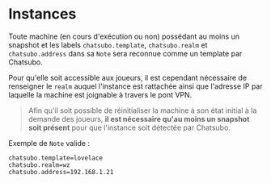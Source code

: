 # Instances

Toute machine (en cours d'exécution ou non) possédant au moins un snapshot et les labels `chatsubo.template`, `chatsubo.realm` et `chatsubo.address` dans sa `Note` sera reconnue comme un template par Chatsubo.

Pour qu'elle soit accessible aux joueurs, il est cependant nécessaire de renseigner le `realm` auquel l'instance est rattachée ainsi que l'adresse IP par laquelle la machine est joignable à travers le pont VPN.

> Afin qu'il soit possible de réinitialiser la machine à son état initial à la demande des joueurs, **il est nécessaire qu'au moins un snapshot soit présent** pour que l'instance soit détectée par Chatsubo.

Exemple de `Note` valide :

```
chatsubo.template=lovelace
chatsubo.realm=wz
chatsubo.address=192.168.1.21
```